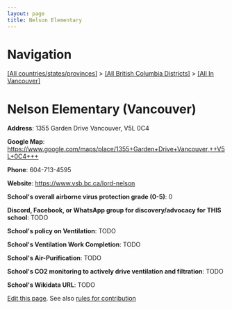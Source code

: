 ```yaml
---
layout: page
title: Nelson Elementary
---
```

# Navigation

[[All countries/states/provinces]](../../..) > [[All British Columbia Districts]](../..) > [[All In Vancouver]](..)

# Nelson Elementary (Vancouver)

**Address**: 1355 Garden Drive Vancouver,  V5L 0C4

**Google Map**: <https://www.google.com/maps/place/1355+Garden+Drive+Vancouver,++V5L+0C4+++>

**Phone**: 604-713-4595

**Website**: <https://www.vsb.bc.ca/lord-nelson>

**School's overall airborne virus protection grade (0-5)**: 0

**Discord, Facebook, or WhatsApp group for discovery/advocacy for THIS school**: TODO

**School's policy on Ventilation**: TODO

**School's Ventilation Work Completion**: TODO

**School's Air-Purification**: TODO

**School's CO2 monitoring to actively drive ventilation and filtration**: TODO

**School's Wikidata URL**: TODO


[Edit this page](https://github.com/ventilate-schools/BC/edit/main/././Vancouver/Nelson_Elementary.md). See also [rules for contribution](../../../contribution-rules/)